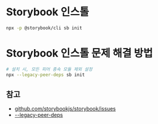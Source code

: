 # Storybook 인스톨

```sh
npx -p @storybook/cli sb init
```

# Storybook 인스톨 문제 해결 방법

```sh
# 설치 시, 모든 피어 종속 모듈 제외 설정
npx --legacy-peer-deps sb init
```

## 참고

- [github.com/storybookjs/storybook/issues](https://github.com/storybookjs/storybook/issues/12983#issuecomment-773273829)
- [--legacy-peer-deps](https://docs.npmjs.com/cli/v7/commands/npm-install#configuration)